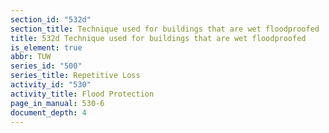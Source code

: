 ```yaml
---
section_id: "532d"
section_title: Technique used for buildings that are wet floodproofed
title: 532d Technique used for buildings that are wet floodproofed
is_element: true
abbr: TUW
series_id: "500"
series_title: Repetitive Loss
activity_id: "530"
activity_title: Flood Protection
page_in_manual: 530-6
document_depth: 4
---
```

